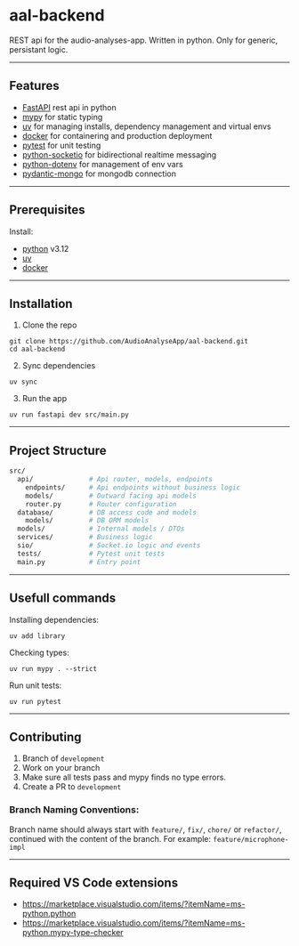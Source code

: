 # aal-backend

REST api for the audio-analyses-app. Written in python. Only for generic, persistant logic.

---

## Features

-   [FastAPI](https://fastapi.tiangolo.com/) rest api in python
-   [mypy](https://mypy.readthedocs.io/en/latest/) for static typing
-   [uv](https://docs.astral.sh/uv/) for managing installs, dependency management and virtual envs
-   [docker](https://www.docker.com/) for containering and production deployment
-   [pytest](https://docs.pytest.org/en/stable/#) for unit testing
-   [python-socketio](https://python-socketio.readthedocs.io/en/latest/index.html) for bidirectional realtime messaging
-   [python-dotenv](https://pypi.org/project/python-dotenv/) for management of env vars
-   [pydantic-mongo](https://pypi.org/project/pydantic-mongo/) for mongodb connection

---

## Prerequisites

Install:

-   [python](https://www.python.org/) v3.12
-   [uv](https://docs.astral.sh/uv/getting-started/installation/)
-   [docker](https://www.docker.com/)

---

## Installation

1. Clone the repo

```shell
git clone https://github.com/AudioAnalyseApp/aal-backend.git
cd aal-backend
```

2. Sync dependencies

```shell
uv sync
```

3. Run the app

```shell
uv run fastapi dev src/main.py
```

---

## Project Structure

```bash
src/
  api/              # Api router, models, endpoints
    endpoints/      # Api endpoints without business logic
    models/         # Outward facing api models
    router.py       # Router configuration
  database/         # DB access code and models
    models/         # DB ORM models
  models/           # Internal models / DTOs
  services/         # Business logic
  sio/              # Socket.io logic and events
  tests/            # Pytest unit tests
  main.py           # Entry point
```

---

## Usefull commands

Installing dependencies:

```shell
uv add library
```

Checking types:

```shell
uv run mypy . --strict
```

Run unit tests:

```shell
uv run pytest
```

---

## Contributing

1. Branch of `development`
2. Work on your branch
3. Make sure all tests pass and mypy finds no type errors.
4. Create a PR to `development`

### Branch Naming Conventions:

Branch name should always start with `feature/`, `fix/`, `chore/` or `refactor/`, continued with the content of the branch. For example: `feature/microphone-impl`

---

## Required VS Code extensions

-   https://marketplace.visualstudio.com/items/?itemName=ms-python.python
-   https://marketplace.visualstudio.com/items/?itemName=ms-python.mypy-type-checker
